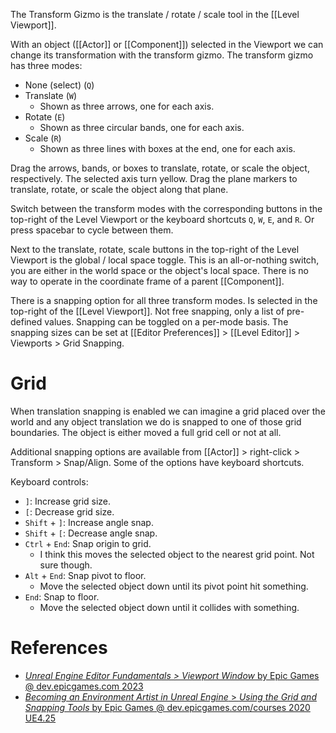 The Transform Gizmo is the translate / rotate / scale tool in the [[Level Viewport]].

With an object ([[Actor]] or [[Component]]) selected in the Viewport we can change its transformation with the transform gizmo.
The transform gizmo has three modes:
- None (select) (`Q`)
- Translate (`W`)
	- Shown as three arrows, one for each axis.
- Rotate (`E`)
	- Shown as three circular bands, one for each axis.
- Scale (`R`)
	- Shown as three lines with boxes at the end, one for each axis.

Drag the arrows, bands, or boxes to translate, rotate, or scale the object, respectively.
The selected axis turn yellow.
Drag the plane markers to translate, rotate, or scale the object along that plane.

Switch between the transform modes with the corresponding buttons in the top-right of the Level Viewport or the keyboard shortcuts `Q`, `W`, `E`, and `R`.
Or press spacebar to cycle between them.

Next to the translate, rotate, scale buttons in the top-right of the Level Viewport is the global / local space toggle.
This is an all-or-nothing switch, you are either in the world space or the object's local space.
There is no way to operate in the coordinate frame of a parent [[Component]].

There is a snapping option for all three transform modes.
Is selected in the top-right of the [[Level Viewport]].
Not free snapping, only a list of pre-defined values.
Snapping can be toggled on a per-mode basis.
The snapping sizes can be set at [[Editor Preferences]] > [[Level Editor]] > Viewports >  Grid Snapping.

# Grid

When translation snapping is enabled we can imagine a grid placed over the world and any object translation we do is snapped to one of those grid boundaries.
The object is either moved a full grid cell or not at all.

Additional snapping options are available from [[Actor]] > right-click > Transform > Snap/Align.
Some of the options have keyboard shortcuts.

Keyboard controls:
- `]`: Increase grid size.
- `[`: Decrease grid size.
- `Shift` + `]`: Increase angle snap.
- `Shift` + `[`: Decrease angle snap.
- `Ctrl` + `End`: Snap origin to grid.
  - I think this moves the selected object to the nearest grid point. Not sure though.
- `Alt` + `End`: Snap pivot to floor.
  - Move the selected object down until its pivot point hit something.
- `End`: Snap to floor.
  - Move the selected object down until it collides with something.

# References

- [_Unreal Engine Editor Fundamentals > Viewport Window_ by Epic Games @ dev.epicgames.com 2023](https://dev.epicgames.com/community/learning/courses/D95/unreal-engine-editor-fundamentals/XekP/unreal-engine-viewport-window)
- [_Becoming an Environment Artist in Unreal Engine_ > _Using the Grid and Snapping Tools_ by Epic Games @ dev.epicgames.com/courses 2020 UE4.25](https://dev.epicgames.com/community/learning/courses/Gm/becoming-an-environment-artist-in-unreal-engine/dXw/unreal-engine-using-the-grid-and-snapping-tools)


